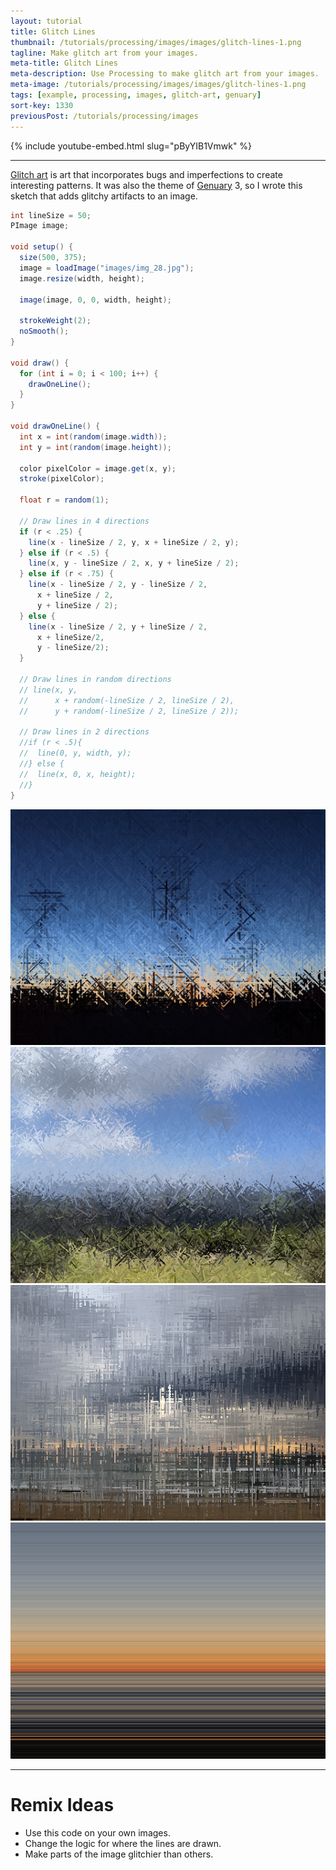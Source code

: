 ```yaml
---
layout: tutorial
title: Glitch Lines
thumbnail: /tutorials/processing/images/images/glitch-lines-1.png
tagline: Make glitch art from your images.
meta-title: Glitch Lines
meta-description: Use Processing to make glitch art from your images.
meta-image: /tutorials/processing/images/images/glitch-lines-1.png
tags: [example, processing, images, glitch-art, genuary]
sort-key: 1330
previousPost: /tutorials/processing/images
---
```


{% include youtube-embed.html slug="pByYIB1Vmwk" %}

---

[Glitch art](https://en.wikipedia.org/wiki/Glitch_art) is art that incorporates bugs and imperfections to create interesting patterns. It was also the theme of [Genuary](https://genuary.art/) 3, so I wrote this sketch that adds glitchy artifacts to an image.


```java
int lineSize = 50;
PImage image;

void setup() {
  size(500, 375);
  image = loadImage("images/img_28.jpg");
  image.resize(width, height);

  image(image, 0, 0, width, height);

  strokeWeight(2);
  noSmooth();
}

void draw() {
  for (int i = 0; i < 100; i++) {
    drawOneLine();
  }
}

void drawOneLine() {
  int x = int(random(image.width));
  int y = int(random(image.height));

  color pixelColor = image.get(x, y);
  stroke(pixelColor);

  float r = random(1);

  // Draw lines in 4 directions
  if (r < .25) {
    line(x - lineSize / 2, y, x + lineSize / 2, y);
  } else if (r < .5) {
    line(x, y - lineSize / 2, x, y + lineSize / 2);
  } else if (r < .75) {
    line(x - lineSize / 2, y - lineSize / 2,
      x + lineSize / 2,
      y + lineSize / 2);
  } else {
    line(x - lineSize / 2, y + lineSize / 2,
      x + lineSize/2,
      y - lineSize/2);
  }

  // Draw lines in random directions
  // line(x, y,
  //      x + random(-lineSize / 2, lineSize / 2),
  //      y + random(-lineSize / 2, lineSize / 2));

  // Draw lines in 2 directions
  //if (r < .5){
  //  line(0, y, width, y);
  //} else {
  //  line(x, 0, x, height);
  //}
}
```

![glitchy pylons](/tutorials/processing/images/images/glitch-lines-2.png)
![glitchy overlook](/tutorials/processing/images/images/glitch-lines-3.png)
![glitchy beach](/tutorials/processing/images/images/glitch-lines-4.png)
![glitchy sunset](/tutorials/processing/images/images/glitch-lines-5.png)

---

# Remix Ideas

- Use this code on your own images.
- Change the logic for where the lines are drawn.
- Make parts of the image glitchier than others.
